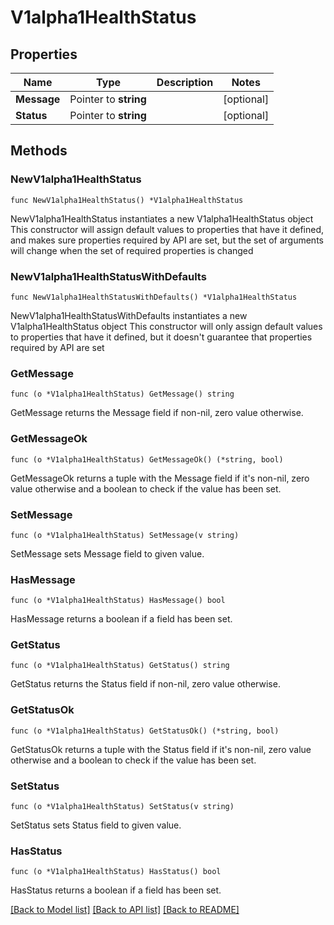 # V1alpha1HealthStatus

## Properties

Name | Type | Description | Notes
------------ | ------------- | ------------- | -------------
**Message** | Pointer to **string** |  | [optional] 
**Status** | Pointer to **string** |  | [optional] 

## Methods

### NewV1alpha1HealthStatus

`func NewV1alpha1HealthStatus() *V1alpha1HealthStatus`

NewV1alpha1HealthStatus instantiates a new V1alpha1HealthStatus object
This constructor will assign default values to properties that have it defined,
and makes sure properties required by API are set, but the set of arguments
will change when the set of required properties is changed

### NewV1alpha1HealthStatusWithDefaults

`func NewV1alpha1HealthStatusWithDefaults() *V1alpha1HealthStatus`

NewV1alpha1HealthStatusWithDefaults instantiates a new V1alpha1HealthStatus object
This constructor will only assign default values to properties that have it defined,
but it doesn't guarantee that properties required by API are set

### GetMessage

`func (o *V1alpha1HealthStatus) GetMessage() string`

GetMessage returns the Message field if non-nil, zero value otherwise.

### GetMessageOk

`func (o *V1alpha1HealthStatus) GetMessageOk() (*string, bool)`

GetMessageOk returns a tuple with the Message field if it's non-nil, zero value otherwise
and a boolean to check if the value has been set.

### SetMessage

`func (o *V1alpha1HealthStatus) SetMessage(v string)`

SetMessage sets Message field to given value.

### HasMessage

`func (o *V1alpha1HealthStatus) HasMessage() bool`

HasMessage returns a boolean if a field has been set.

### GetStatus

`func (o *V1alpha1HealthStatus) GetStatus() string`

GetStatus returns the Status field if non-nil, zero value otherwise.

### GetStatusOk

`func (o *V1alpha1HealthStatus) GetStatusOk() (*string, bool)`

GetStatusOk returns a tuple with the Status field if it's non-nil, zero value otherwise
and a boolean to check if the value has been set.

### SetStatus

`func (o *V1alpha1HealthStatus) SetStatus(v string)`

SetStatus sets Status field to given value.

### HasStatus

`func (o *V1alpha1HealthStatus) HasStatus() bool`

HasStatus returns a boolean if a field has been set.


[[Back to Model list]](../README.md#documentation-for-models) [[Back to API list]](../README.md#documentation-for-api-endpoints) [[Back to README]](../README.md)


